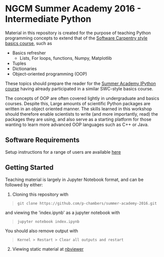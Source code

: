 NGCM Summer Academy 2016 - Intermediate Python
==============================================

Material in this repository is created for the purpose of teaching Python programming concepts to extend that of the [Software Carpentry style basics course](https://github.com/softwaresaved/NGCMGSoton-2015-06-21), such as

* Basics refresher
	- Lists, For loops, functions, Numpy, Matplotlib
* Tuples
* Dictionaries
* Object-oriented programming (OOP)

These topics should prepare the reader for the [Summer Academy IPython course](https://github.com/jupyter/ngcm-tutorial) having already participated in a similar SWC-style basics course. 

The concepts of OOP are often covered lightly in undergraduate and basics courses. Despite this, Large amounts of scientific Python packages are written in an object oriented manner. The skills learned in this workshop should therefore enable scientists to write (and more importantly, read) the packages they are using, and also serve as a starting platform for those wanting to learn more advanced OOP languages such as C++ or Java.


Software Requirements
---------------------
Setup instructions for a range of users are available [here](http://ngcm.github.io/summer-academy-2016-basics/indexpages/prerequisites.html)

Getting Started
---------------
Teaching material is largely in Jupyter Notebook format, and can be followed by either:

1. Cloning this repository with 

  > `git clone https://github.com/p-chambers/summer-academy-2016.git`

  and viewing the 'index.ipynb' as a jupyter notebook with

  > `jupyter notebook index.ipynb`

  You should also remove output with

  > `Kernel > Restart > Clear all outputs and restart`

2. Viewing static material at [nbviewer](http://nbviewer.jupyter.org/github/ngcm/summer-academy-2016-basics/blob/gh-pages/basics_B/Intermediate_Python/index.ipynb)

